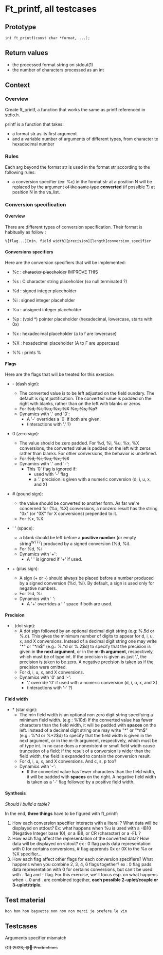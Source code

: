 # Ft_printf, all testcases

## Prototype

	int	ft_printf(const char *format, ...);

## Return values

* the processed format string on stdout(1)
* the number of characters processed as an int 

## Context

### Overview

Create ft_printf, a function that works the same as printf referenced in 
stdio.h.

printf is a function that takes:

* a format str as its first argument
* and a variable number of arguments of different types, from character 
to hexadecimal number

### Rules

Each arg beyond the format str is used in the format str according to the 
following rules:

* a conversion specifier (ex: %c) in the format str at a position N will 
be replaced by the argument ~~of the same type~~ **converted** (if possible ?) 
at position N in the va_list. 

<!-- * A mismatch or an absence of match between a type specifier in
the format str and the positional arg will generate: 
	* an error (really ? example plz)
	* an undefined behavior (really ? example plz)
	* or a type conversion in some case (eg from integer to unsigned integer) -->

### Conversion specification

#### Overview

There are different types of conversion specification. Their format is
habitually as follow : 
	
`%[flag...][min. field width][precision][length]conversion_specifier`

#### Conversions specifiers

Here are the conversion specifiers that will be implemented:

* %c : ~~character placeholder~~ IMPROVE THIS
* %s : C character string placeholder (so null terminated ?)

* %d : signed integer placeholder
* %i : signed integer placeholder
* %u : unsigned integer placeholder

* %p : (void *) pointer placeholder (hexadecimal, lowercase, starts with 0x)
* %x : hexadecimal placeholder (a to f are lowercase)
* %X : hexadecimal placeholder (A to F are uppercase)

* %% : prints %

#### Flags

Here are the flags that will be treated for this exercice:

* \- (dash sign):
	* The converted value is to be left adjusted on the field oundary. 
	The default is right justification. The converted value is padded on the 
	right with blanks, rather than on the left with blanks or zeros.
	* For ~~%d, %i, %u, %x, %X~~ ~~%c, %s, %p?~~
	* Dynamics with '.' and '0':
		* A '-' overrides a '0' if both are given. 
		* (Interactions with '.' ?)
	
* 0 (zero sign):
	* The value should be zero padded. For %d, %i, %u, %x, %X 
	conversions, the converted value is padded on the left with zeros rather 
	than blanks. For other conversions, the behavior is undefined. 
	* For ~~%d, %i, %u, %x, %X~~
	* Dynamics with '.' and '-':
		* This '0' flag is ignored if:
			* used with '-' flag
			* a '.' precision is given with a numeric conversion (d, i, u, x, 
			and X)

* \# (pound sign): 
	* the value should be converted to another form. As far we're concerned for 
	(%x, %X) conversions, a nonzero result has the string "0x" (or "0X" for X conversions) prepended to it.
	* For %x, %X

* ' ' (space):
	* a blank should be left before a **positive number** (or empty 
	string<sup>WTF?</sup>) produced by a signed conversion (%d, %i).
	* For %d, %i
	* Dynamics with '+':
		* A ' ' is ignored if '+' if used.

* \+ (plus sign):
	* A sign (+ or -) should always be placed before a number produced by a 
	signed conversion (%d, %i). By default, a sign is used only for negative 
	numbers. 
	* For %d, %i
	* Dynamics with ' ':
		* A '+' overrides a ' ' space if both are used.

#### Precision

* . (dot sign):
	* A dot sign followed by an optional decimal digit string 
	(e.g: %.5d or %.d). This gives the minimum number of digits to appear 
	for d, i, u, x, and X conversions. Instead of a decimal digit string one 
	may write "*"
	or "*m$" (e.g.: %.*d or %.2$d) to specify that the precision is given 
	in **the next argument**, or in the **m-th argument**, respectively, which
	must be of type int. If the precision is given as just '.', the precision 
	is taken to be zero. A negative precision is taken as if the precision were omitted.
	* For d, i, u, x, and X conversions.
	* Dynamics with '0' and '-':
		* '.' override '0' if used with a numeric conversion (d, i, u, x, and X)
		* (Interactions with '-' ?)

#### Field width

* \* (star sign):
	* The min field width is an optional non zero digit string specifying
	a minimum field width. (e.g : %10d) If the converted value has fewer 
	characters than the field width, it will be padded with **spaces** on the 
	left. Instead of a decimal digit string one may write "*" or "*m$" (e.g.: 
	%*d or %*2$d) to specify that the field width is given in the next argument,
	or in the m-th argument, respectively, which must be of type int.
	In no case does a nonexistent or small field width cause truncation of a 
	field; if the result of a conversion is wider than the field width, the 
	field is expanded to contain the conversion result.
	* For d, i, u, x, and X conversions. And c, s, p too?
	* Dynamics with '-':
		* If the converted value has fewer characters than the field width,
		it will be padded with **spaces** on the right. A negative field width
		is taken as a '-' flag followed by a positive field width.

#### Synthesis

*Should I build a table?*

In the end, **three things** have to be figured with ft_printf:
1. How each conversion specifier interacts with a literal ? What data will be
displayed on stdout? Ex: what happens when %u is used with a -IB10 
(Negative Integer base 10), or a IB8, or CR (character) or a -FL ?
2. How each flag affect the representation of the converted data? How data 
will be displayed on stdout? ex : 0 flag pads data representation with 0 for
certains conversions, # flag apprends 0x or 0X to the %x or %X specifier... 
3. How each flag affect other flags for each conversion specifiers?
What happens when you combine 2, 3, 4, 6 flags together?
ex : 0 flag pads data representation with  0 for certains conversions, but 
can't be used with . flag and - flag. For this exercise, we'll focus esp. on 
what happens when -, 0 and . are combined together,
**each possible 2-uplet/couple or 3-uplet/triple.**

## Test material
	hon hon hon baguette non non non merci je prefere le vin

## Testcases

Arguments specifier mismatch

~~(C) 2023, 🟢🔴 Productions~~